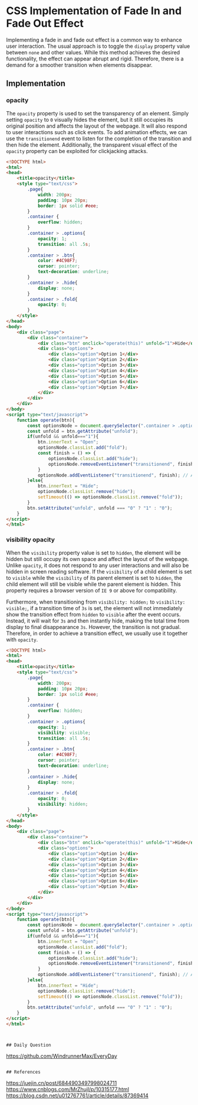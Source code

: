 # CSS Implementation of Fade In and Fade Out Effect
Implementing a fade in and fade out effect is a common way to enhance user interaction. The usual approach is to toggle the `display` property value between `none` and other values. While this method achieves the desired functionality, the effect can appear abrupt and rigid. Therefore, there is a demand for a smoother transition when elements disappear.

## Implementation

### opacity
The `opacity` property is used to set the transparency of an element. Simply setting `opacity` to `0` visually hides the element, but it still occupies its original position and affects the layout of the webpage. It will also respond to user interactions such as click events. To add animation effects, we can use the `transitionend` event to listen for the completion of the transition and then hide the element. Additionally, the transparent visual effect of the `opacity` property can be exploited for clickjacking attacks.

```html
<!DOCTYPE html>
<html>
<head>
    <title>opacity</title>
    <style type="text/css">
        .page{
            width: 200px;
            padding: 10px 20px;
            border: 1px solid #eee;
        }
        .container {
            overflow: hidden;
        }
        .container > .options{
            opacity: 1;
            transition: all .5s;
        }
        .container > .btn{
            color: #4C98F7;
            cursor: pointer;
            text-decoration: underline;
        }
        .container > .hide{
            display: none;
        }
        .container > .fold{
            opacity: 0;
        }
    </style>
</head>
<body>
    <div class="page">
        <div class="container">
            <div class="btn" onclick="operate(this)" unfold="1">Hide</div>
            <div class="options">
                <div class="option">Option 1</div>
                <div class="option">Option 2</div>
                <div class="option">Option 3</div>
                <div class="option">Option 4</div>
                <div class="option">Option 5</div>
                <div class="option">Option 6</div>
                <div class="option">Option 7</div>
            </div>
        </div>
    </div>
</body>
<script type="text/javascript">
    function operate(btn){
        const optionsNode = document.querySelector(".container > .options");
        const unfold = btn.getAttribute("unfold");
        if(unfold && unfold==="1"){
            btn.innerText = "Open";
            optionsNode.classList.add("fold");
            const finish = () => {
                optionsNode.classList.add("hide");
                optionsNode.removeEventListener("transitionend", finish); // Remove the listener
            }
            optionsNode.addEventListener("transitionend", finish); // Add the listener
        }else{
            btn.innerText = "Hide";
            optionsNode.classList.remove("hide");
            setTimeout(() => optionsNode.classList.remove("fold"));
        }
        btn.setAttribute("unfold", unfold === "0" ? "1" : "0");
    }
</script>
</html>
```

### visibility opacity
When the `visibility` property value is set to `hidden`, the element will be hidden but still occupy its own space and affect the layout of the webpage. Unlike `opacity`, it does not respond to any user interactions and will also be hidden in screen reading software. If the `visibility` of a child element is set to `visible` while the `visibility` of its parent element is set to `hidden`, the child element will still be visible while the parent element is hidden. This property requires a browser version of `IE 9` or above for compatibility. 

Furthermore, when transitioning from `visibility: hidden;` to `visibility: visible;`, if a transition time of `3s` is set, the element will not immediately show the transition effect from `hidden` to `visible` after the event occurs. Instead, it will wait for `3s` and then instantly hide, making the total time from display to final disappearance `3s`. However, the transition is not gradual. Therefore, in order to achieve a transition effect, we usually use it together with `opacity`.

```html
<!DOCTYPE html>
<html>
<head>
    <title>opacity</title>
    <style type="text/css">
        .page{
            width: 200px;
            padding: 10px 20px;
            border: 1px solid #eee;
        }
        .container {
            overflow: hidden;
        }
        .container > .options{
            opacity: 1;
            visibility: visible;
            transition: all .5s;
        }
        .container > .btn{
            color: #4C98F7;
            cursor: pointer;
            text-decoration: underline;
        }
        .container > .hide{
            display: none;
        }
        .container > .fold{
            opacity: 0;
            visibility: hidden;
        }
    </style>
</head>
<body>
    <div class="page">
        <div class="container">
            <div class="btn" onclick="operate(this)" unfold="1">Hide</div>
            <div class="options">
                <div class="option">Option 1</div>
                <div class="option">Option 2</div>
                <div class="option">Option 3</div>
                <div class="option">Option 4</div>
                <div class="option">Option 5</div>
                <div class="option">Option 6</div>
                <div class="option">Option 7</div>
            </div>
        </div>
    </div>
</body>
<script type="text/javascript">
    function operate(btn){
        const optionsNode = document.querySelector(".container > .options");
        const unfold = btn.getAttribute("unfold");
        if(unfold && unfold==="1"){
            btn.innerText = "Open";
            optionsNode.classList.add("fold");
            const finish = () => {
                optionsNode.classList.add("hide");
                optionsNode.removeEventListener("transitionend", finish); // Remove the listener
            }
            optionsNode.addEventListener("transitionend", finish); // Add the listener
        }else{
            btn.innerText = "Hide";
            optionsNode.classList.remove("hide");
            setTimeout(() => optionsNode.classList.remove("fold"));
        }
        btn.setAttribute("unfold", unfold === "0" ? "1" : "0");
    }
</script>
</html>
```

```


## Daily Question

```
https://github.com/WindrunnerMax/EveryDay
```

## References

```
https://juejin.cn/post/6844903497998024711
https://www.cnblogs.com/MrZhujl/p/10315177.html
https://blog.csdn.net/u012767761/article/details/87369414
```